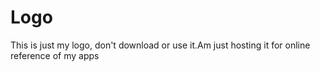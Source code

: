 # Logo
This is just my logo, don't download or use it.Am just hosting it for online reference of my apps
